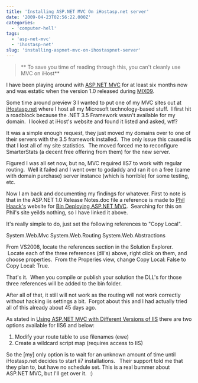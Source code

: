 ```yaml
---
title: 'Installing ASP.NET MVC On iHostasp.net server'
date: '2009-04-23T02:56:22.000Z'
categories:
  - 'computer-hell'
tags:
  - 'asp-net-mvc'
  - 'ihostasp-net'
slug: 'installing-aspnet-mvc-on-ihostaspnet-server'
---
```


> \*\* To save you time of reading through this, you can't cleanly use MVC on iHost\*\*

I have been playing around with [ASP.NET MVC](http://asp.net/mvc) for at least six months now and was estatic when the version 1.0 released during [MIX09](http://live.visitmix.com/).

Some time around preview 3 I wanted to put one of my MVC sites out at [iHostasp.net](http://ihostasp.net) where I host all my Microsoft technology-based stuff.  I first hit a roadblock because the .NET 3.5 Framework wasn't available for my domain.  I looked at iHost's website and found it listed and asked, wtf?

It was a simple enough request, they just moved my domains over to one of their servers with the 3.5 framework installed.  The only issue this caused is that I lost all of my site statistics.  The moved forced me to reconfigure SmarterStats (a decent free offering from them) for the new server.

Figured I was all set now, but no, MVC required IIS7 to work with regular routing.  Well it failed and I went over to godaddy and ran it on a free (came with domain purchase) server instance (which is horrible) for some testing, etc.

Now I am back and documenting my findings for whatever. First to note is that in the ASP.NET 1.0 Release Notes.doc file a reference is made to [Phil Haack's](http://haacked.com) website for [Bin Deploying ASP.NET MVC](http://haacked.com/archive/0001/01/01/bin-deploy-aspnetmvc.aspx).  Searching for this on Phil's site yeilds nothing, so I have linked it above.

It's really simple to do, just set the following references to "Copy Local".

System.Web.Mvc System.Web.Routing System.Web.Abstractions

From VS2008, locate the references section in the Solution Explorer.  Locate each of the three references (dll's) above, right click on them, and choose properties.  From the Properies view, change Copy Local: False to Copy Local: True.

That's it.  When you compile or publish your solution the DLL's for those three references will be added to the bin folder.

After all of that, it still will not work as the routing will not work correctly without hacking iis settings a bit.  Forgot about this and I had actually tried all of this already about 45 days ago.

As stated in [Using ASP.NET MVC with Different Versions of IIS](http://www.asp.net/learn/mvc/tutorial-08-vb.aspx) there are two options available for IIS6 and below:

1. Modify your route table to use filenames (ewe)
2. Create a wildcard script map (requires access to IIS)

So the \[my\] only option is to wait for an unknown amount of time until iHostasp.net decides to start ii7 installations.   Their support told me that they plan to, but have no schedule set. This is a real bummer about ASP.NET MVC, but I'll get over it.  :)
